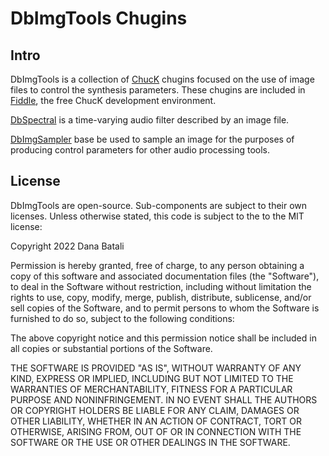 # DbImgTools Chugins

## Intro

DbImgTools is a collection of [ChucK](https://chuck.stanford.edu/) chugins 
focused on the use of image files to control the synthesis parameters.
These chugins are included in [Fiddle](https://cannerycoders.com/#Fiddle),
the free ChucK development environment.

[DbSpectral](DbSpectral/README.md) is a time-varying audio filter described
by an image file.

[DbImgSampler](DbImgSampler/README.md) base be used to sample an image
for the purposes of producing control parameters for other audio processing
tools.



## License

DbImgTools are open-source.  Sub-components are subject to their own
licenses.  Unless otherwise stated, this code is subject to the
to the MIT license:

Copyright 2022 Dana Batali

Permission is hereby granted, free of charge, to any person obtaining a copy 
of this software and associated documentation files (the "Software"), to 
deal in the Software without restriction, including without limitation the 
rights to use, copy, modify, merge, publish, distribute, sublicense, and/or 
sell copies of the Software, and to permit persons to whom the Software is 
furnished to do so, subject to the following conditions:

The above copyright notice and this permission notice shall be included in 
all copies or substantial portions of the Software.

THE SOFTWARE IS PROVIDED "AS IS", WITHOUT WARRANTY OF ANY KIND, EXPRESS OR 
IMPLIED, INCLUDING BUT NOT LIMITED TO THE WARRANTIES OF MERCHANTABILITY, 
FITNESS FOR A PARTICULAR PURPOSE AND NONINFRINGEMENT. IN NO EVENT SHALL THE 
AUTHORS OR COPYRIGHT HOLDERS BE LIABLE FOR ANY CLAIM, DAMAGES OR OTHER 
LIABILITY, WHETHER IN AN ACTION OF CONTRACT, TORT OR OTHERWISE, ARISING FROM, 
OUT OF OR IN CONNECTION WITH THE SOFTWARE OR THE USE OR OTHER DEALINGS IN THE 
SOFTWARE.